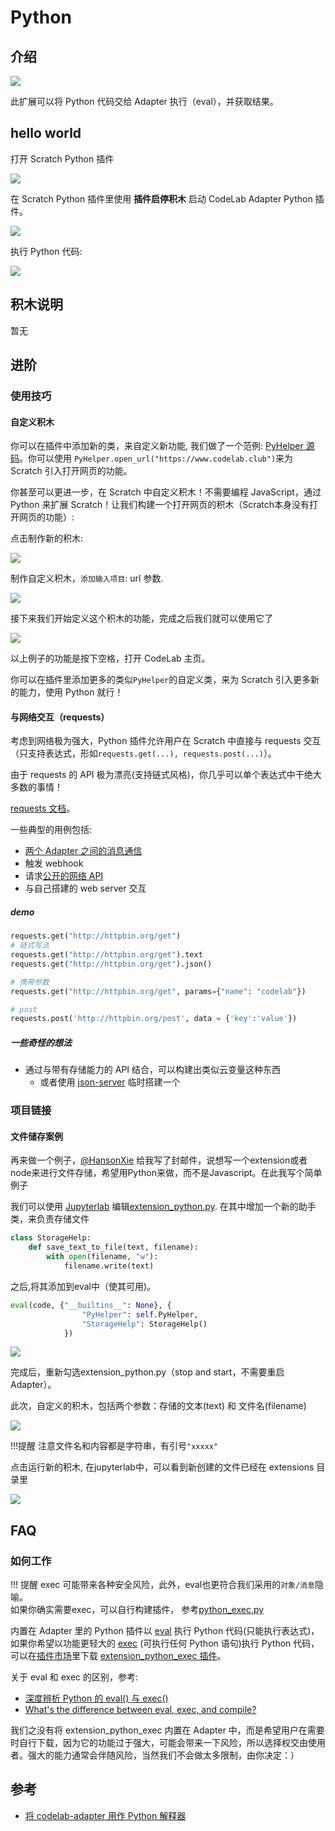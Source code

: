 # Python

## 介绍
![](https://create.codelab.club/static/assets/1179a47022f9371566a78bd7868b68c8.jpg)

此扩展可以将 Python 代码交给 Adapter 执行（eval），并获取结果。

## hello world

打开 Scratch Python 插件

![](/img/1cd2e68f21c8a9d46f3a77f246b2cb41.png)

在 Scratch Python 插件里使用 **插件启停积木** 启动 CodeLab Adapter Python 插件。

![](/img/0d02673f6b41e5682510700191d28888.png)

执行 Python 代码:

![](/img/be7dd34fa27a46d1d1a4bd0dd2d6f71e.png)

## 积木说明
暂无

## 进阶

### 使用技巧

#### 自定义积木

你可以在插件中添加新的类，来自定义新功能, 我们做了一个范例: [PyHelper 源码](https://github.com/CodeLabClub/codelab_adapter_extensions/blob/master/extensions_v3/extension_python.py#L18)。你可以使用 `PyHelper.open_url("https://www.codelab.club")`来为 Scratch 引入打开网页的功能。

你甚至可以更进一步，在 Scratch 中自定义积木！不需要编程 JavaScript，通过 Python 来扩展 Scratch！让我们构建一个打开网页的积木（Scratch本身没有打开网页的功能）:

点击制作新的积木:

![](/img/96e4ef0e81593944dbce7071bc81b828.png)

制作自定义积木，`添加输入项目`: url 参数.

![](/img/006c9f1b71307986b95d19ffea8c83e9.png)

接下来我们开始定义这个积木的功能，完成之后我们就可以使用它了

![](/img/3934f415f497c5080c7102cd6df3cb89.png)

以上例子的功能是按下空格，打开 CodeLab 主页。

你可以在插件里添加更多的类似`PyHelper`的自定义类，来为 Scratch 引入更多新的能力，使用 Python 就行！

#### 与网络交互（requests）

考虑到网络极为强大，Python 插件允许用户在 Scratch 中直接与 requests 交互（只支持表达式，形如`requests.get(...), requests.post(...)`）。

由于 requests 的 API 极为漂亮(支持链式风格)，你几乎可以单个表达式中干绝大多数的事情！

[requests 文档](https://docs.python-requests.org/zh_CN/latest/)。

一些典型的用例包括:

*  [两个 Adapter 之间的消息通信](https://adapter.codelab.club/user_guide/%E4%B8%8E%E5%A4%96%E9%83%A8%E7%B3%BB%E7%BB%9F%E9%80%9A%E4%BF%A1/#requests)
*  触发 webhook
*  请求[公开的网络 API](https://github.com/public-apis/public-apis)
*  与自己搭建的 web server 交互

##### demo
```py
requests.get("http://httpbin.org/get")
# 链式写法
requests.get("http://httpbin.org/get").text
requests.get("http://httpbin.org/get").json()

# 携带参数
requests.get("http://httpbin.org/get", params={"name": "codelab"})

# post
requests.post('http://httpbin.org/post', data = {'key':'value'})
```

##### 一些奇怪的想法
*  通过与带有存储能力的 API 结合，可以构建出类似云变量这种东西
    *  或者使用 [json-server](https://github.com/typicode/json-server) 临时搭建一个

### 项目链接


#### 文件储存案例

再来做一个例子，[@HansonXie](http://www.concentric-circle.com/author/admin/) 给我写了封邮件，说想写一个extension或者node来进行文件存储，希望用Python来做，而不是Javascript。在此我写个简单例子

我们可以使用 [Jupyterlab](/extension_guide/jupyterlab/) 编辑[extension_python.py](https://github.com/CodeLabClub/codelab_adapter_extensions/blob/master/extensions_v3/extension_python.py). 在其中增加一个新的助手类，来负责存储文件

```python
class StorageHelp:
    def save_text_to_file(text, filename):
        with open(filename, "w"):
            filename.write(text)

```

之后,将其添加到eval中（使其可用)。

```python
eval(code, {"__builtins__": None}, {
                "PyHelper": self.PyHelper,
                "StorageHelp": StorageHelp()
            })
```

![](/img/262902f683ac487805e57536b8514dcb.png)

完成后，重新勾选extension_python.py（stop and start，不需要重启 Adapter）。

此次，自定义的积木，包括两个参数：存储的文本(text) 和 文件名(filename)

![](/img/53b39ca6689c28684215713de1410341.png)

!!!提醒
    注意文件名和内容都是字符串，有引号`"xxxxx"`

点击运行新的积木, 在jupyterlab中，可以看到新创建的文件已经在 extensions 目录里

![](/img/0a58a769497bdd4cacb5e93acca88014.png)

## FAQ
### 如何工作

!!! 提醒
    exec 可能带来各种安全风险，此外，eval也更符合我们采用的`对象/消息`隐喻。  
    如果你确实需要exec，可以自行构建插件， 参考[python_exec.py](https://github.com/CodeLabClub/codelab_adapter_extensions/blob/master/extensions_v3/python_exec.py)

内置在 Adapter 里的 Python 插件以 [eval](https://docs.python.org/zh-cn/3.7/library/functions.html#eval) 执行 Python 代码(只能执行表达式)，如果你希望以功能更轻大的 [exec](https://docs.python.org/zh-cn/3.7/library/functions.html#exec) (可执行任何 Python 语句)执行 Python 代码，可以在[插件市场](/extension_guide/extension_market/)里下载 [extension_python_exec 插件](/extension_guide/python_exec/)。

关于 eval 和 exec 的区别，参考:

-   [深度辨析 Python 的 eval() 与 exec()](https://juejin.im/post/5c97885b6fb9a070c11f929e)
-   [What's the difference between eval, exec, and compile?](https://stackoverflow.com/questions/2220699/whats-the-difference-between-eval-exec-and-compile)

我们之没有将 extension_python_exec 内置在 Adapter 中，而是希望用户在需要时自行下载，因为它的功能过于强大，可能会带来一下风险，所以选择权交由使用者。强大的能力通常会伴随风险，当然我们不会做太多限制，由你决定：）


## 参考

-   [将 codelab-adapter 用作 Python 解释器](https://wwj718.github.io/scratch3-adapter-as-python-interpreter.html)

<!--
-   [使用 Scratch 3.0 制作幻灯片](https://wwj718.github.io/scratch3-adapter-presentation.html)。

-->
